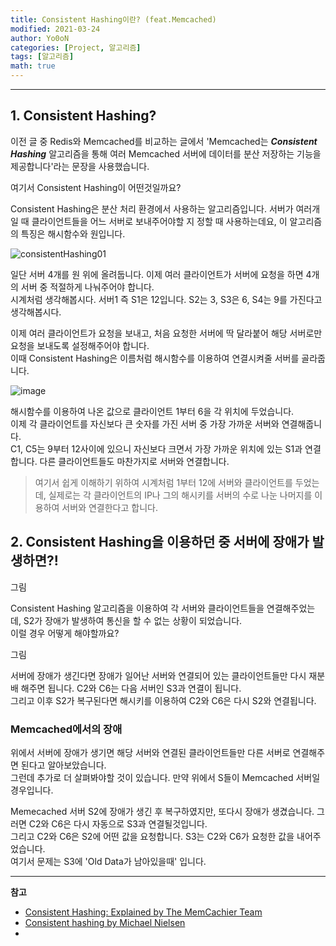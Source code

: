 ```yaml
---
title: Consistent Hashing이란? (feat.Memcached)
modified: 2021-03-24
author: Yo0oN
categories: [Project, 알고리즘]
tags: [알고리즘]
math: true
---
```


<hr>

## 1. Consistent Hashing?

이전 글 중 Redis와 Memcached를 비교하는 글에서 'Memcached는 ***Consistent Hashing*** 알고리즘을 통해 여러 Memcached 서버에 데이터를 분산 저장하는 기능을 제공합니다'라는 문장을 사용했습니다.

여기서 Consistent Hashing이 어떤것일까요?

Consistent Hashing은 분산 처리 환경에서 사용하는 알고리즘입니다. 서버가 여러개일 때 클라이언트들을 어느 서버로 보내주어야할 지 정할 때 사용하는데요, 이 알고리즘의 특징은 해시함수와 원입니다.

![consistentHashing01](https://user-images.githubusercontent.com/53729311/112190051-fb342f80-8c47-11eb-9db9-2e22da333952.jpg)

일단 서버 4개를 원 위에 올려둡니다. 이제 여러 클라이언트가 서버에 요청을 하면 4개의 서버 중 적절하게 나눠주어야 합니다.<br>
시계처럼 생각해봅시다. 서버1 즉 S1은 12입니다. S2는 3, S3은 6, S4는 9를 가진다고 생각해봅시다.

이제 여러 클라이언트가 요청을 보내고, 처음 요청한 서버에 딱 달라붙어 해당 서버로만 요청을 보내도록 설정해주어야 합니다.<br>
이때 Consistent Hashing은 이름처럼 해시함수를 이용하여 연결시켜줄 서버를 골라줍니다.

![image](https://user-images.githubusercontent.com/53729311/112190855-bceb4000-8c48-11eb-928d-a9ce53c7d843.png)


해시함수를 이용하여 나온 값으로 클라이언트 1부터 6을 각 위치에 두었습니다.<br>
이제 각 클라이언트를 자신보다 큰 숫자를 가진 서버 중 가장 가까운 서버와 연결해줍니다.<br>
C1, C5는 9부터 12사이에 있으니 자신보다 크면서 가장 가까운 위치에 있는 S1과 연결합니다. 다른 클라이언트들도 마찬가지로 서버와 연결합니다.

> 여기서 쉽게 이해하기 위하여 시계처럼 1부터 12에 서버와 클라이언트를 두었는데, 실제로는 각 클라이언트의 IP나 그의 해시키를 서버의 수로 나눈 나머지를 이용하여 서버와 연결한다고 합니다.<br>


## 2. Consistent Hashing을 이용하던 중 서버에 장애가 발생하면?!

그림

Consistent Hashing 알고리즘을 이용하여 각 서버와 클라이언트들을 연결해주었는데, S2가 장애가 발생하여 통신을 할 수 없는 상황이 되었습니다.<br>
이럴 경우 어떻게 해야할까요?

그림

서버에 장애가 생긴다면 장애가 일어난 서버와 연결되어 있는 클라이언트들만 다시 재분배 해주면 됩니다. C2와 C6는 다음 서버인 S3과 연결이 됩니다.<br>
그리고 이후 S2가 복구된다면 해시키를 이용하여 C2와 C6은 다시 S2와 연결됩니다.

### Memcached에서의 장애

위에서 서버에 장애가 생기면 해당 서버와 연결된 클라이언트들만 다른 서버로 연결해주면 된다고 알아보았습니다.<br>
그런데 추가로 더 살펴봐야할 것이 있습니다. 만약 위에서 S들이 Memcached 서버일 경우입니다.<br> 


Memecached 서버 S2에 장애가 생긴 후 복구하였지만, 또다시 장애가 생겼습니다. 그러면 C2와 C6은 다시 자동으로 S3과 연결될것입니다.<br>
그리고 C2와 C6은 S2에 어떤 값을 요청합니다. S3는 C2와 C6가 요청한 값을 내어주었습니다.<br>
여기서 문제는 S3에 'Old Data가 남아있을때' 입니다.


<hr>

**참고**
- [Consistent Hashing: Explained by The MemCachier Team](https://blog.memcachier.com/2012/06/22/consistent-hashing-explained/)
- [Consistent hashing by Michael Nielsen](https://michaelnielsen.org/blog/consistent-hashing/)
- 
